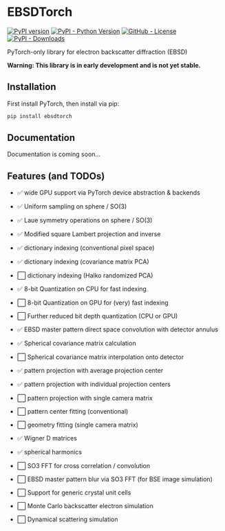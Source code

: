 # EBSDTorch

[![PyPI version](https://img.shields.io/pypi/v/ebsdtorch)](https://pypi.org/project/ebsdtorch/)
[![PyPI - Python Version](https://img.shields.io/pypi/pyversions/ebsdtorch)](https://pypi.org/project/ebsdtorch/)
[![GitHub - License](https://img.shields.io/github/license/ZacharyVarley/ebsdtorch)](https://github.com/ZacharyVarley/ebsdtorch/blob/main/LICENSE)
[![PyPI - Downloads](https://img.shields.io/pypi/dm/ebsdtorch)](https://pypi.org/project/ebsdtorch/)

PyTorch-only library for electron backscatter diffraction (EBSD)

**Warning: This library is in early development and is not yet stable.**

## Installation

First install PyTorch, then install via pip:

```bash
pip install ebsdtorch
```

## Documentation

Documentation is coming soon...

## Features (and TODOs)

- :white_check_mark: wide GPU support via PyTorch device abstraction & backends

- :white_check_mark: Uniform sampling on sphere / SO(3)
- :white_check_mark: Laue symmetry operations on sphere / SO(3)
- :white_check_mark: Modified square Lambert projection and inverse

- :white_check_mark: dictionary indexing (conventional pixel space)
- :white_check_mark: dictionary indexing (covariance matrix PCA)
- :white_large_square: dictionary indexing (Halko randomized PCA)

- :white_check_mark: 8-bit Quantization on CPU for fast indexing
- :white_large_square: 8-bit Quantization on GPU for (very) fast indexing
- :white_large_square: Further reduced bit depth quantization (CPU or GPU)
- :white_check_mark: EBSD master pattern direct space convolution with detector annulus

- :white_check_mark: Spherical covariance matrix calculation
- :white_large_square: Spherical covariance matrix interpolation onto detector

- :white_check_mark: pattern projection with average projection center
- :white_check_mark: pattern projection with individual projection centers
- :white_large_square: pattern projection with single camera matrix

- :white_large_square: pattern center fitting (conventional)
- :white_large_square: geometry fitting (single camera matrix)

- :white_check_mark: Wigner D matrices
- :white_check_mark: spherical harmonics
- :white_large_square: SO3 FFT for cross correlation / convolution
- :white_large_square: EBSD master pattern blur via SO3 FFT (for BSE image simulation)

- :white_large_square: Support for generic crystal unit cells
- :white_large_square: Monte Carlo backscatter electron simulation
- :white_large_square: Dynamical scattering simulation
